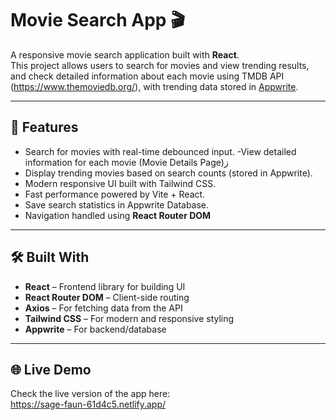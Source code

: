 # Movie Search App 🎬

A responsive movie search application built with **React**.  
This project allows users to search for movies and  view trending results, and check detailed information about each movie  using TMDB API (https://www.themoviedb.org/), with trending data stored in [Appwrite](https://appwrite.io/).


---


## 🚀 Features
- Search for movies with real-time debounced input.
 -View detailed information for each movie (Movie Details Page)ز 
- Display trending movies based on search counts (stored in Appwrite).
- Modern responsive UI built with Tailwind CSS.
- Fast performance powered by Vite + React.
- Save search statistics in Appwrite Database.
- Navigation handled using **React Router DOM**

---

## 🛠️ Built With
- **React** – Frontend library for building UI  
- **React Router DOM** – Client-side routing  
- **Axios** – For fetching data from the API  
- **Tailwind CSS** – For modern and responsive styling  
- **Appwrite** – For backend/database

---

## 🌐 Live Demo
Check the live version of the app here:  
 https://sage-faun-61d4c5.netlify.app/


